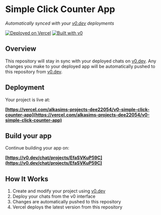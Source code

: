 # Simple Click Counter App

*Automatically synced with your [v0.dev](https://v0.dev) deployments*

[![Deployed on Vercel](https://img.shields.io/badge/Deployed%20on-Vercel-black?style=for-the-badge&logo=vercel)](https://vercel.com/alkasims-projects-dee22054/v0-simple-click-counter-app)
[![Built with v0](https://img.shields.io/badge/Built%20with-v0.dev-black?style=for-the-badge)](https://v0.dev/chat/projects/EfaSVKuP59C)

## Overview

This repository will stay in sync with your deployed chats on [v0.dev](https://v0.dev).
Any changes you make to your deployed app will be automatically pushed to this repository from [v0.dev](https://v0.dev).

## Deployment

Your project is live at:

**[https://vercel.com/alkasims-projects-dee22054/v0-simple-click-counter-app](https://vercel.com/alkasims-projects-dee22054/v0-simple-click-counter-app)**

## Build your app

Continue building your app on:

**[https://v0.dev/chat/projects/EfaSVKuP59C](https://v0.dev/chat/projects/EfaSVKuP59C)**

## How It Works

1. Create and modify your project using [v0.dev](https://v0.dev)
2. Deploy your chats from the v0 interface
3. Changes are automatically pushed to this repository
4. Vercel deploys the latest version from this repository